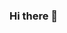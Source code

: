 ### Hi there 👋

<!--
**anferemo/anferemo** is a ✨ _special_ ✨ repository because its `README.md` (this file) appears on your GitHub profile.

Here are some ideas to get you started:

- 🔭 I’m currently working on ... Java, Springboot
- 🌱 I’m currently learning ... Angular, vim
- 👯 I’m looking to collaborate on ... AWS
- 🤔 I’m looking for help with ... AWS
- 💬 Ask me about ... anything
- 📫 How to reach me: ... 
- 😄 Pronouns: ...
- ⚡ Fun fact: ...
-->
